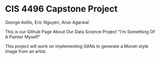  # CIS 4496 Capstone Project 
 
George Aeillo, Eric Nguyen, Arun Agarwal

This is our Github Page About Our Data Science Project "I'm Something Of A Painter Myself" 

This project will work on implementing GANs to generate a Monet-style image from an artist. 
